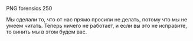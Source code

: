 PNG
forensics 250

Мы сделали то, что от нас прямо просили не делать, потому что мы не умеем читать. Теперь ничего не работает, и если вы это не исправите, то винить мы в этом будем вас. 
